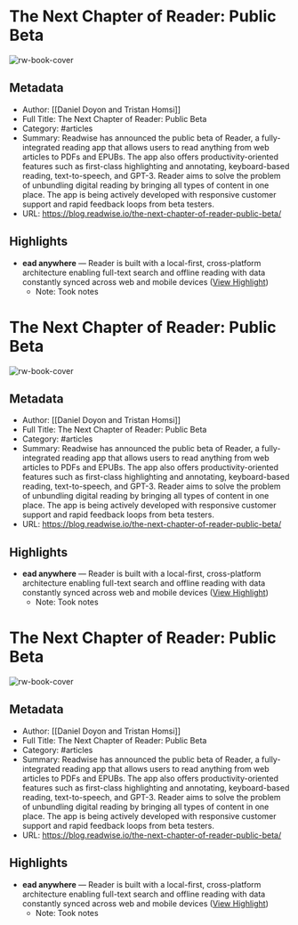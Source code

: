 # The Next Chapter of Reader: Public Beta

![rw-book-cover](https://s3.amazonaws.com/readwiseio/2022/12/OG-Reader-1.png)

## Metadata
- Author: [[Daniel Doyon and Tristan Homsi]]
- Full Title: The Next Chapter of Reader: Public Beta
- Category: #articles
- Summary: Readwise has announced the public beta of Reader, a fully-integrated reading app that allows users to read anything from web articles to PDFs and EPUBs. The app also offers productivity-oriented features such as first-class highlighting and annotating, keyboard-based reading, text-to-speech, and GPT-3. Reader aims to solve the problem of unbundling digital reading by bringing all types of content in one place. The app is being actively developed with responsive customer support and rapid feedback loops from beta testers.
- URL: https://blog.readwise.io/the-next-chapter-of-reader-public-beta/

## Highlights
- **ead anywhere** — Reader is built with a local-first, cross-platform architecture enabling full-text search and offline reading with data constantly synced across web and mobile devices ([View Highlight](https://read.readwise.io/read/01hqktgvsg893jcb87mw9td5xj))
    - Note: Took notes
# The Next Chapter of Reader: Public Beta

![rw-book-cover](https://s3.amazonaws.com/readwiseio/2022/12/OG-Reader-1.png)

## Metadata
- Author: [[Daniel Doyon and Tristan Homsi]]
- Full Title: The Next Chapter of Reader: Public Beta
- Category: #articles
- Summary: Readwise has announced the public beta of Reader, a fully-integrated reading app that allows users to read anything from web articles to PDFs and EPUBs. The app also offers productivity-oriented features such as first-class highlighting and annotating, keyboard-based reading, text-to-speech, and GPT-3. Reader aims to solve the problem of unbundling digital reading by bringing all types of content in one place. The app is being actively developed with responsive customer support and rapid feedback loops from beta testers.
- URL: https://blog.readwise.io/the-next-chapter-of-reader-public-beta/

## Highlights
- **ead anywhere** — Reader is built with a local-first, cross-platform architecture enabling full-text search and offline reading with data constantly synced across web and mobile devices ([View Highlight](https://read.readwise.io/read/01hqktgvsg893jcb87mw9td5xj))
    - Note: Took notes
# The Next Chapter of Reader: Public Beta

![rw-book-cover](https://s3.amazonaws.com/readwiseio/2022/12/OG-Reader-1.png)

## Metadata
- Author: [[Daniel Doyon and Tristan Homsi]]
- Full Title: The Next Chapter of Reader: Public Beta
- Category: #articles
- Summary: Readwise has announced the public beta of Reader, a fully-integrated reading app that allows users to read anything from web articles to PDFs and EPUBs. The app also offers productivity-oriented features such as first-class highlighting and annotating, keyboard-based reading, text-to-speech, and GPT-3. Reader aims to solve the problem of unbundling digital reading by bringing all types of content in one place. The app is being actively developed with responsive customer support and rapid feedback loops from beta testers.
- URL: https://blog.readwise.io/the-next-chapter-of-reader-public-beta/

## Highlights
- **ead anywhere** — Reader is built with a local-first, cross-platform architecture enabling full-text search and offline reading with data constantly synced across web and mobile devices ([View Highlight](https://read.readwise.io/read/01hqktgvsg893jcb87mw9td5xj))
    - Note: Took notes
